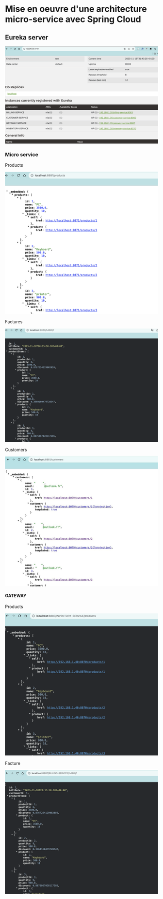 <h1>Mise en oeuvre d'une architecture micro-service avec Spring Cloud</h1>

<h2>Eureka server</h2>

<img src="Img/Eureka.png">

<h3>Micro service</h3>
<p>Products</p>
<img src="Img/products.png">

<p>Factures</p>
<img src="Img/facture.png">

<p>Customers</p>
<img src="Img/customers.png">

<h4>GATEWAY</h4>

<p>Products</p>
<img src="Img/productGateway.png">

<p>Facture</p>
<img src="Img/viaGATEWAY.png">
